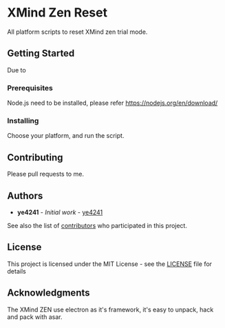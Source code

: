 # XMind Zen Reset
All platform scripts to reset XMind zen trial mode.

## Getting Started

Due to 

### Prerequisites

Node.js need to be installed, please refer https://nodejs.org/en/download/

### Installing

Choose your platform, and run the script.

## Contributing

Please pull requests to me.

## Authors

* **ye4241** - *Initial work* - [ye4241](https://github.com/ye4241)

See also the list of [contributors](https://github.com/ye4241/xmind-zen-crack/contributors) who participated in this project.

## License

This project is licensed under the MIT License - see the [LICENSE](LICENSE) file for details

## Acknowledgments

The XMind ZEN use electron as it's framework, it's easy to unpack, hack and pack with asar.
